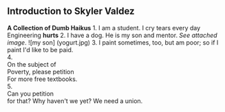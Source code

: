 ## Introduction to Skyler Valdez
**A Collection of Dumb Haikus**
1.
I am a student.
I cry tears every day
Engineering **hurts**
2.
I have a dog.
He is my son and mentor.
*See attached image*.
![my son] (yogurt.jpg)
3.
I paint sometimes, too,
but am poor; so if I paint
I'd like to be paid.  
4.  
On the subject of  
Poverty, please petition  
For more free textbooks.  
5.  
Can you petition  
for that? Why haven't we yet? 
We need a union.
